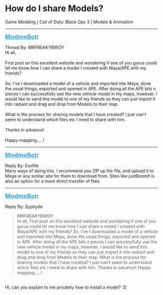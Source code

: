 # How do I share Models?
Game Modding | Call of Duty: Black Ops 3 | Models & Animation

---
<strong style="font-size: 1.4em;"><span style="text-decoration: underline;text-decoration-color: #34a7f9;"><span style="color:#34a7f9;">ModmeBot</span></span>:</strong>

<p>Thread By: MRFREAKYBWOY<br />Hi all,<br /> <br />First post on this excellent website and wondering if one of you gurus could let me know how I can share a model I created with Maya/APE with my friends?<br /> <br />So, I&#39;ve I downloaded a model of a vehicle and imported into Maya, done the usual things, exported and opened in APE. After doing all the APE bits n pieces I can successfully use the new vehicle model in my maps, however, I would like to send this model to one of my friends so they can just import it into radiant and drag and drop from Models to their map.<br /> <br />What is the process for sharing models that I have created? I just can&#39;t seem to understand which files etc I need to share with him.<br /> <br />Thanks in advance!<br /> <br />Happy mapping.....!</p>

---
<strong style="font-size: 1.4em;"><span style="text-decoration: underline;text-decoration-color: #34a7f9;"><span style="color:#34a7f9;">ModmeBot</span></span>:</strong>

<p>Reply By: Exofile<br />Many ways of doing thiz. I recommend you ZIP up the file, and upload it to Mega or any similar site for them to download from. Sites like <em>justBeamIt</em> is also an option for a more direct transfer of files.</p>

---
<strong style="font-size: 1.4em;"><span style="text-decoration: underline;text-decoration-color: #34a7f9;"><span style="color:#34a7f9;">ModmeBot</span></span>:</strong>

<p>Reply By: Syphyde<br /><blockquote><em>MRFREAKYBWOY</em><br />Hi all,   First post on this excellent website and wondering if one of you gurus could let me know how I can share a model I created with Maya/APE with my friends?   So, I&#39;ve I downloaded a model of a vehicle and imported into Maya, done the usual things, exported and opened in APE. After doing all the APE bits n pieces I can successfully use the new vehicle model in my maps, however, I would like to send this model to one of my friends so they can just import it into radiant and drag and drop from Models to their map.   What is the process for sharing models that I have created? I just can&#39;t seem to understand which files etc I need to share with him.   Thanks in advance!   Happy mapping.....!</blockquote><br /> Hi, can you explain to me privately how to install a model? :D</p>

